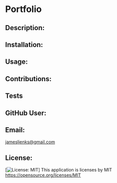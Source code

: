 
  # Portfolio

  ## Description:
  

  ## Installation:
  

  ## Usage:
  

  ## Contributions:
  

  ## Tests
  

  ## GitHub User:
  

  ## Email:
  jamesljenks@gmail.com

  ## License:
  [![License: MIT](https://img.shields.io/badge/License-MIT-yellow.svg)]
  This application is licenses by MIT
  https://opensource.org/licenses/MIT
  